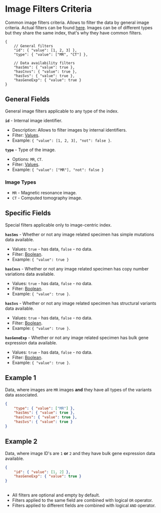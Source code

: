 # Image Filters Criteria
Common image filters criteria. Allows to filter the data by general image criteria. Actual filters can be found [here](../Unite.Indices.Search/Services/Filters/Base/Images/Criteria/ImageCriteria.cs). Images can be of different types but they share the same index, that's why they have common filters.

```jsonc
{
    // General filters
    "id": { "value": [1, 2, 3] },
    "type": { "value": ["MR", "CT"] },

    // Data availability filters
    "hasSms": { "value": true },
    "hasCnvs": { "value": true },
    "hasSvs": { "value": true },
    "hasGeneExp": { "value": true }
}
```


## General Fields
General image filters applicable to any type of the index.

**`id`** - Internal image identifier.
- Description: Allows to filter images by internal identifiers.
- Filter: [Values](./search-criteria.md#values-criteria).
- Example: `{ "value": [1, 2, 3], "not": false }`.

**`type`** - Type of the image.
- Options: `MR`, `CT`.
- Filter: [Values](./search-criteria.md#values-criteria).
- Example: `{ "value": ["MR"], "not": false }`

### Image Types
- `MR` - Magnetic resonance image.
- `CT` - Computed tomography image.


## Specific Fields
Special filters applicable only to image-centric index.

**`hasSms`** - Whether or not any image related specimen has simple mutations data available.
- Values: `true` - has data, `false` - no data.
- Filter: [Boolean](./search-criteria.md#boolean-criteria).
- Example: `{ "value": true }`

**`hasCnvs`** - Whether or not any image related specimen has copy number variations data available.
- Values: `true` - has data, `false` - no data.
- Filter: [Boolean](./search-criteria.md#boolean-criteria).
- Example: `{ "value": true }`.

**`hasSvs`** - Whether or not any image related specimen has structural variants data available.
- Values: `true` - has data, `false` - no data.
- Filter: [Boolean](./search-criteria.md#boolean-criteria).
- Example: `{ "value": true }`.

**`hasGeneExp`** - Whether or not any image related specimen has bulk gene expression data available.
- Values: `true` - has data, `false` - no data.
- Filter: [Boolean](./search-criteria.md#boolean-criteria).
- Example: `{ "value": true }`.


## Example 1
Data, where images are `MR` images **and** they have all types of the variants data associated.
```json
{
    "type": { "value": ["MR"] },
    "hasSms": { "value": true },
    "hasCnvs": { "value": true },
    "hasSvs": { "value": true }
}
```

## Example 2
Data, where image ID's are `1` **or** `2` and they have bulk gene expression data available.
```json
{
    "id": { "value": [1, 2] },
    "hasGeneExp": { "value": true }
}
```


##
- All filters are optional and empty by default.
- Filters applied to the same field are combined with logical `OR` operator.
- Filters applied to different fields are combined with logical `AND` operator.
